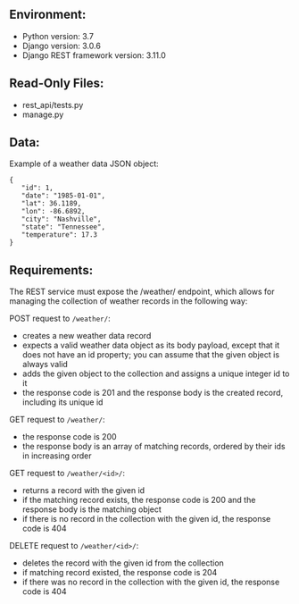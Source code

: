 ## Environment:
- Python version: 3.7
- Django version: 3.0.6
- Django REST framework version: 3.11.0

## Read-Only Files:
- rest_api/tests.py
- manage.py

## Data:
Example of a weather data JSON object:
```
{
   "id": 1,
   "date": "1985-01-01",
   "lat": 36.1189,
   "lon": -86.6892,
   "city": "Nashville",
   "state": "Tennessee",
   "temperature": 17.3
}
```

## Requirements:
The REST service must expose the /weather/ endpoint, which allows for managing the collection of weather records in the following way:


POST request to `/weather/`:
- creates a new weather data record
- expects a valid weather data object as its body payload, except that it does not have an id property; you can assume that the given object is always valid
- adds the given object to the collection and assigns a unique integer id to it
- the response code is 201 and the response body is the created record, including its unique id

GET request to `/weather/`:
- the response code is 200
- the response body is an array of matching records, ordered by their ids in increasing order

GET request to `/weather/<id>/`:
- returns a record with the given id
- if the matching record exists, the response code is 200 and the response body is the matching object
- if there is no record in the collection with the given id, the response code is 404

DELETE request to `/weather/<id>/`:
- deletes the record with the given id from the collection
- if matching record existed, the response code is 204
- if there was no record in the collection with the given id, the response code is 404
